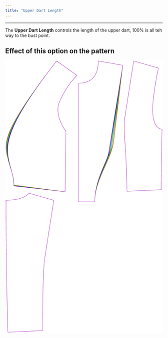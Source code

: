 ```yaml
---
title: "Upper Dart Length"
---
```


***

The **Upper Dart Length** controls the length of the upper dart, 100% is all teh way to the bust point.

## Effect of this option on the pattern

![This image shows the effect of this option by superimposing several variants that have a different value for this option](noble_upperdartlength_sample.svg "Effect of this option on the pattern")
